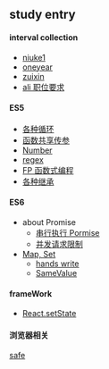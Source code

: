 ## study entry


#### interval collection
- [niuke1](./example/niuke1.md)
- [oneyear](./example/oneyear.md)
- [zuixin](./example/zuixin.md)
- [ali 职位要求](./example/ali-jd.md)
#### ES5
- [各种循环]()
- [函数共享传参](./ES5/argues.md)
- [Number](./ES5/number.md)
- [regex](./ES5/regex.md)
- [FP 函数式编程](./functional/README.md)
- [各种继承](./prototype/extends.md)
#### ES6
- about Promise
  - [串行执行 Pormise](./ES6/serialPromise.md)
  - [并发请求限制](./ES6/parallxPromise.md)
- [Map, Set](./ES6/SetMap.md)
  - [hands write](./ES6/SetMap.js)
  - [SameValue](./ES6/SameValue.md)

#### frameWork
  - [React.setState](./react-vue/react/setState.md) 

#### 浏览器相关
[safe](./browser/XSS.md)   
